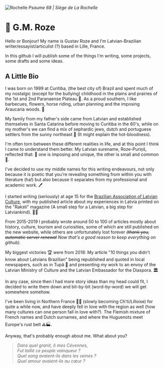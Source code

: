 ![Rochelle](https://upload.wikimedia.org/wikipedia/commons/3/3b/Siege_of_La_Rochelle_1881_Henri_Motte_1846_1922.jpg)
_Psaume 68 | Siège de La Rochelle_

# 🌲 G.M. Roze

Hello or Bonjour! My name is Gustav Roze and I'm Latvian-Brazilian writer/essayist/articulist (?) based in Lille, France.

In this github I will publish some of the things I'm writing, some projects, some drafts and some ideas.

## A Little Bio
I was born on 1999 at Curitiba, (the best city of) Brazil and spent much of my nostalgic (except for the bullying) childhood in the plains and prairies of the 1st and 2nd Paranaense Plateau 🌾. As a proud southern, I like barbecues, flowers, horse riding, urban planning and the imposing Araucaria woods. 🐴 

My family from my father's side came from Latvian and established themselves in Santa Catarina before moving to Curitiba in the 60's, while on my mother's we can find a mix of sephardic jews, dutch and portuguese settlers from the sunny northeast 🤠 (It might explain the hot-bloodness). 

I'm often torn between these different realities in life, and at this point I think I came to understand them better. My Latvian surename, Roze-Puriņš, reflected that: 🌹 one is imposing and unique, the other is small and common 🌷. 

I've decided to use my middle names for this writing endeavours, not only because it is poetic that you're revealing something from within you with literature (ha!) but also because it separates from my professional and academic work. 🖊️ 

I started writing (seriously) at age 15 for the [Brazilian Association of Latvian Culture](https://letoniabrasil.org/), with my published article about my experiences in Latvia printed on the "Raksti" magazine (A small step for a Latvian, a big step for Latviankind). 👨‍🚀

From 2015-2019 I probably wrote around 50 to 100 of articles mostly about history, culture, tourism and curiosities, some of which are still published on the new website, while others are unfortunately lost forever _~~(thank you, automatic server renewal~~ Now that's a good reason to keep everything on github)._

My biggest victories 🏆 were from 2018: My article "10 things you didn't know about Latvians Brazilian" being republished and quoted in local newspapers, such as in Tupã 📰 and presenting my work to an envoy of the Latvian Ministry of Culture and the  Latvian Embassador for the Diaspora. 🏛️

In any case, since then I had more story ideas than my head could fit, I decided to write them down and bit-by-bit (word-by-word) we will get somewhere somehow.

I've been living in Northern France 🥐🍷 (slowly becoming Ch'ti/Lilloise) for quite a while now, and have deeply fell in love with the region as well (how many cultures can one person fall in love with?). The Flemish mixture of French names and Dutch surnames, and where the Huguenots meet Europe's rust belt ⛪🏭.

Anyway, that's probably enough about me. What about you?

> _Dans quel granit, ô mes Cévennes,_ <br/>
> _Fut taillé ce peuple vainqueur ?_ <br/>
> _Quel sang avaient-ils dans les veines ?_ <br/>
> _Quel amour avaient-ils au cœur ?_ <br/>

